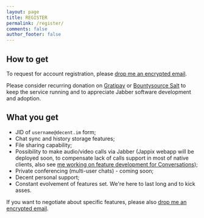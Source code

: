 ```yaml
---
layout: page
title: REGISTER
permalink: /register/
comments: false
author_footer: false
---
```


## How to get

To request for account registration, please [drop me an encrypted email](https://encrypt.to/0xD56A7CD0C6FCDB11).

Please consider recurring donation on [Gratipay](https://gratipay.com) or [Bountysource Salt](https://salt.bountysource.com) to keep the service running and to appreciate Jabber software development and adoption.

## What you get

 - JID of `username@decent.im` form;
 - Chat sync and history storage features;
 - File sharing capability;
 - Possibility to make audio/video calls via Jabber (Jappix webapp will be deployed soon, to compensate lack of calls support in most of native clients, also see [me working on feature development for Conversations](https://www.bountysource.com/issues/18153806-support-audio-video-calls-encryption/backers));
 - Private conferencing (multi-user chats) - coming soon;
 - Decent personal support;
 - Constant evolvement of features set. We're here to last long and to kick asses.

If you want to negotiate about specific features, please also [drop me an encrypted email](https://encrypt.to/0xD56A7CD0C6FCDB11).
